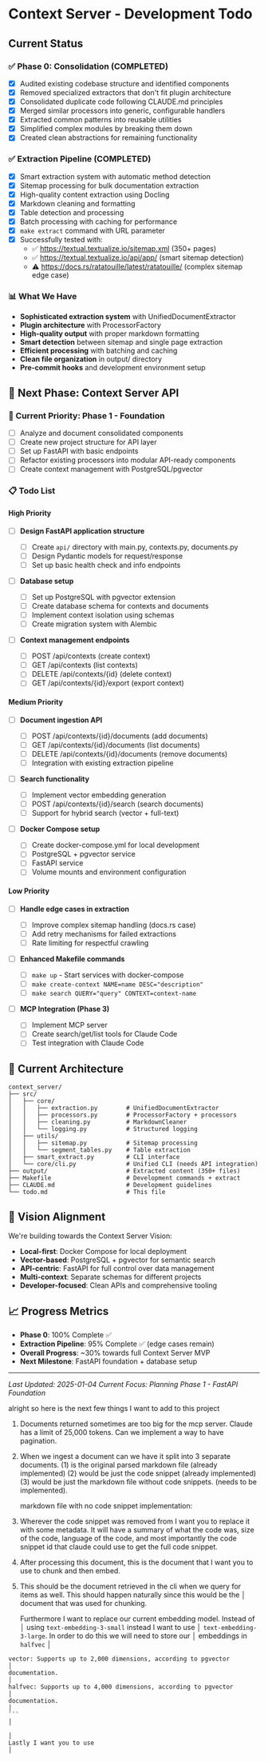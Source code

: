 # Context Server - Development Todo

## Current Status

### ✅ Phase 0: Consolidation (COMPLETED)

- [x] Audited existing codebase structure and identified components
- [x] Removed specialized extractors that don't fit plugin architecture
- [x] Consolidated duplicate code following CLAUDE.md principles
- [x] Merged similar processors into generic, configurable handlers
- [x] Extracted common patterns into reusable utilities
- [x] Simplified complex modules by breaking them down
- [x] Created clean abstractions for remaining functionality

### ✅ Extraction Pipeline (COMPLETED)

- [x] Smart extraction system with automatic method detection
- [x] Sitemap processing for bulk documentation extraction
- [x] High-quality content extraction using Docling
- [x] Markdown cleaning and formatting
- [x] Table detection and processing
- [x] Batch processing with caching for performance
- [x] `make extract` command with URL parameter
- [x] Successfully tested with:
  - ✅ https://textual.textualize.io/sitemap.xml (350+ pages)
  - ✅ https://textual.textualize.io/api/app/ (smart sitemap detection)
  - ⚠️ https://docs.rs/ratatouille/latest/ratatouille/ (complex sitemap edge case)

### 📊 What We Have

- **Sophisticated extraction system** with UnifiedDocumentExtractor
- **Plugin architecture** with ProcessorFactory
- **High-quality output** with proper markdown formatting
- **Smart detection** between sitemap and single page extraction
- **Efficient processing** with batching and caching
- **Clean file organization** in output/ directory
- **Pre-commit hooks** and development environment setup

## 🎯 Next Phase: Context Server API

### 🚧 Current Priority: Phase 1 - Foundation

- [ ] Analyze and document consolidated components
- [ ] Create new project structure for API layer
- [ ] Set up FastAPI with basic endpoints
- [ ] Refactor existing processors into modular API-ready components
- [ ] Create context management with PostgreSQL/pgvector

### 📋 Todo List

#### High Priority

- [ ] **Design FastAPI application structure**

  - [ ] Create `api/` directory with main.py, contexts.py, documents.py
  - [ ] Design Pydantic models for request/response
  - [ ] Set up basic health check and info endpoints

- [ ] **Database setup**

  - [ ] Set up PostgreSQL with pgvector extension
  - [ ] Create database schema for contexts and documents
  - [ ] Implement context isolation using schemas
  - [ ] Create migration system with Alembic

- [ ] **Context management endpoints**
  - [ ] POST /api/contexts (create context)
  - [ ] GET /api/contexts (list contexts)
  - [ ] DELETE /api/contexts/{id} (delete context)
  - [ ] GET /api/contexts/{id}/export (export context)

#### Medium Priority

- [ ] **Document ingestion API**

  - [ ] POST /api/contexts/{id}/documents (add documents)
  - [ ] GET /api/contexts/{id}/documents (list documents)
  - [ ] DELETE /api/contexts/{id}/documents (remove documents)
  - [ ] Integration with existing extraction pipeline

- [ ] **Search functionality**

  - [ ] Implement vector embedding generation
  - [ ] POST /api/contexts/{id}/search (search documents)
  - [ ] Support for hybrid search (vector + full-text)

- [ ] **Docker Compose setup**
  - [ ] Create docker-compose.yml for local development
  - [ ] PostgreSQL + pgvector service
  - [ ] FastAPI service
  - [ ] Volume mounts and environment configuration

#### Low Priority

- [ ] **Handle edge cases in extraction**

  - [ ] Improve complex sitemap handling (docs.rs case)
  - [ ] Add retry mechanisms for failed extractions
  - [ ] Rate limiting for respectful crawling

- [ ] **Enhanced Makefile commands**

  - [ ] `make up` - Start services with docker-compose
  - [ ] `make create-context NAME=name DESC="description"`
  - [ ] `make search QUERY="query" CONTEXT=context-name`

- [ ] **MCP Integration (Phase 3)**
  - [ ] Implement MCP server
  - [ ] Create search/get/list tools for Claude Code
  - [ ] Test integration with Claude Code

## 📁 Current Architecture

```
context_server/
├── src/
│   ├── core/
│   │   ├── extraction.py        # UnifiedDocumentExtractor
│   │   ├── processors.py        # ProcessorFactory + processors
│   │   ├── cleaning.py          # MarkdownCleaner
│   │   └── logging.py           # Structured logging
│   ├── utils/
│   │   ├── sitemap.py           # Sitemap processing
│   │   └── segment_tables.py    # Table extraction
│   ├── smart_extract.py         # CLI interface
│   └── core/cli.py              # Unified CLI (needs API integration)
├── output/                      # Extracted content (350+ files)
├── Makefile                     # Development commands + extract
├── CLAUDE.md                    # Development guidelines
└── todo.md                      # This file
```

## 🎯 Vision Alignment

We're building towards the Context Server Vision:

- **Local-first**: Docker Compose for local deployment
- **Vector-based**: PostgreSQL + pgvector for semantic search
- **API-centric**: FastAPI for full control over data management
- **Multi-context**: Separate schemas for different projects
- **Developer-focused**: Clean APIs and comprehensive tooling

## 📈 Progress Metrics

- **Phase 0**: 100% Complete ✅
- **Extraction Pipeline**: 95% Complete ✅ (edge cases remain)
- **Overall Progress**: ~30% towards full Context Server MVP
- **Next Milestone**: FastAPI foundation + database setup

---

_Last Updated: 2025-01-04_
_Current Focus: Planning Phase 1 - FastAPI Foundation_

alright so here is the next few things I want to add to this project

1. Documents returned sometimes are too big for the mcp server. Claude
   has a limit of 25,000 tokens. Can we implement a way to have pagination.
2. When we ingest a document can we have it split into 3 separate
   documents. (1) is the original parsed markdown file (already implemented)
   (2) would be just the code snippet (already implemented) (3) would be
   just the markdown file without code snippets. (needs to be implemented).

   markdown file with no code snippet implementation:
3. Wherever the code snippet was removed from I want you to replace it
   with some metadata. It will have a summary of what the code was, size of
   the code, language of the code, and most importantly the code snippet id
   that claude could use to get the full code snippet.
4. After processing this document, this is the document that I want you
   to use to chunk and then embed.
5. This should be the document retrieved in the cli when we query for
   items as well. This should happen naturally since this would be the │
   document that was used for chunking.

   Furthermore I want to replace our current embedding model. Instead of │
   using `text-embedding-3-small` instead I want to use │
   `text-embedding-3-large`. In order to do this we will need to store our │
   embeddings in `halfvec` │

````│
vector: Supports up to 2,000 dimensions, according to pgvector             │
documentation.                                                             │
halfvec: Supports up to 4,000 dimensions, according to pgvector            │
documentation.                                                             │
```                                                                        │
                                                                           │
Lastly I want you to use                                                   │
````
